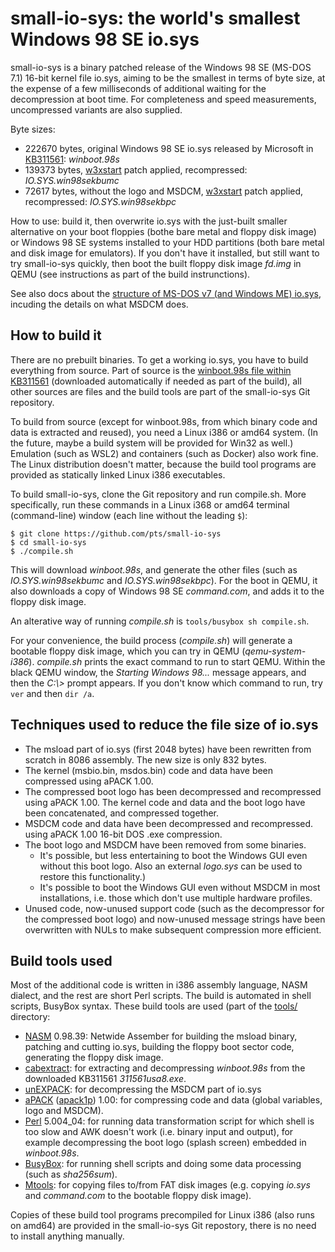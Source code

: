# small-io-sys: the world's smallest Windows 98 SE io.sys

small-io-sys is a binary patched release of the Windows 98 SE (MS-DOS 7.1)
16-bit kernel file io.sys, aiming to be the smallest in terms of byte size,
at the expense of a few milliseconds of additional waiting for the
decompression at boot time. For completeness and speed measurements,
uncompressed variants are also supplied.

Byte sizes:

* 222670 bytes, original Windows 98 SE io.sys released by Microsoft in [KB311561](https://www.betaarchive.com/wiki/index.php?title=Microsoft_KB_Archive/311561): *winboot.98s*
* 139373 bytes, [w3xstart](https://web.archive.org/web/20240918013509/https://msfn.org/board/topic/97945-windows-311-and-ms-dos-71/#findComment-964141) patch applied, recompressed: *IO.SYS.win98sekbumc*
* 72617 bytes, without the logo and MSDCM, [w3xstart](https://web.archive.org/web/20240918013509/https://msfn.org/board/topic/97945-windows-311-and-ms-dos-71/#findComment-964141) patch applied, recompressed: *IO.SYS.win98sekbpc*

How to use: build it, then overwrite io.sys with the just-built smaller
alternative on your boot floppies (bothe bare metal and floppy disk image)
or Windows 98 SE systems installed to your HDD partitions (both bare metal
and disk image for emulators). If you don't have it installed, but still
want to try small-io-sys quickly, then boot the built floppy disk image
*fd.img* in QEMU (see instructions as part of the build instrunctions).

See also docs about the [structure of MS-DOS v7 (and Windows ME)
io.sys](https://retrocomputing.stackexchange.com/a/15598), incuding the
details on what MSDCM does.

## How to build it

There are no prebuilt binaries. To get a working io.sys, you have to build
everything from source. Part of source is the [winboot.98s file within
KB311561](https://web.archive.org/web/20020204073516/http://download.microsoft.com/download/win98/patch/22527/w98/en-us/311561usa8.exe)
(downloaded automatically if needed as part of the build), all other sources
are files and the build tools are part of the small-io-sys Git repository.

To build from source (except for winboot.98s, from which binary code and
data is extracted and reused), you need a Linux i386 or amd64 system. (In
the future, maybe a build system will be provided for Win32 as well.)
Emulation (such as WSL2) and containers (such as Docker) also work fine. The
Linux distribution doesn't matter, because the build tool programs are
provided as statically linked Linux i386 executables.

To build small-io-sys, clone the Git repository and run compile.sh. More
specifically, run these commands in a Linux i368 or amd64 terminal
(command-line) window (each line without the leading `$`):

```
$ git clone https://github.com/pts/small-io-sys
$ cd small-io-sys
$ ./compile.sh
```

This will download *winboot.98s*, and generate the other files (such as
*IO.SYS.win98sekbumc* and *IO.SYS.win98sekbpc*). For the boot
in QEMU, it also downloads a copy of Windows 98 SE *command.com*, and adds
it to the floppy disk image.

An alterative way of running *compile.sh* is `tools/busybox sh compile.sh`.

For your convenience, the build process (*compile.sh*) will generate a
bootable floppy disk image, which you can try in QEMU (*qemu-system-i386*).
*compile.sh* prints the exact command to run to start QEMU. Within the black
QEMU window, the *Starting Windows 98...* message appears, and then the
*C:\\>* prompt appears. If you don't know which command to run, try `ver`
and then `dir /a`.

## Techniques used to reduce the file size of io.sys

* The msload part of io.sys (first 2048 bytes) have been rewritten from
  scratch in 8086 assembly. The new size is only 832 bytes.
* The kernel (msbio.bin, msdos.bin) code and data have been compressed
  using aPACK 1.00.
* The compressed boot logo has been decompressed and recompressed using
  aPACK 1.00. The kernel code and data and the boot logo have been
  concatenated, and compressed together.
* MSDCM code and data have been decompressed and recompressed. using aPACK
  1.00 16-bit DOS .exe compression.
* The boot logo and MSDCM have been removed from some binaries.
  * It's possible, but less entertaining to boot the Windows GUI even
    without this boot logo. Also an external *logo.sys* can be used to
    restore this functionality.)
  * It's possible to boot the Windows GUI even without MSDCM in most
    installations, i.e. those which don't use multiple hardware profiles.
* Unused code, now-unused support code (such as the decompressor for the
  compressed boot logo) and now-unused message strings have been overwritten
  with NULs to make subsequent compression more efficient.

## Build tools used

Most of the additional code is written in i386 assembly language, NASM
dialect, and the rest are short Perl scripts. The build is automated in
shell scripts, BusyBox syntax. These build tools are used (part of the
[tools/](tools/) directory:

* [NASM](https://nasm.us/) 0.98.39: Netwide Assember for building the msload
  binary, patching and cutting io.sys, building the floppy boot sector code,
  generating the floppy disk image.
* [cabextract](https://www.cabextract.org.uk/): for extracting and
  decompressing *winboot.98s* from the downloaded KB311561 *311561usa8.exe*.
* [unEXPACK](https://github.com/w4kfu/unEXEPACK): for decompressing the
  MSDCM part of io.sys
* [aPACK](https://web.archive.org/web/20240424165219/https://ibsensoftware.com/products_aPACK.html)
  ([apack1p](https://github.com/pts/apack1p)) 1.00: for compressing
  code and data (global variables, logo and MSDCM).
* [Perl](https://www.perl.org/) 5.004\_04: for running data transformation
  script for which shell is too slow and AWK doesn't work (i.e. binary input
  and output), for example decompressing the boot logo (splash screen)
  embedded in *winboot.98s*.
* [BusyBox](https://www.busybox.net/): for running shell scripts and doing
  some data processing (such as *sha256sum*).
* [Mtools](https://www.gnu.org/software/mtools/): for copying files to/from
  FAT disk images (e.g. copying *io.sys* and *command.com* to the bootable
  floppy disk image).

Copies of these build tool programs precompiled for Linux i386 (also runs on
amd64) are provided in the small-io-sys Git repostory, there is no need to
install anything manually.
